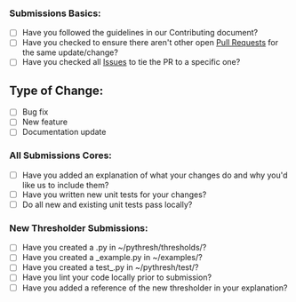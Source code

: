 ### Submissions Basics:

* [ ] Have you followed the guidelines in our Contributing document?
* [ ] Have you checked to ensure there aren't other open [Pull Requests](../../../../pulls) for the same update/change?
* [ ] Have you checked all [Issues](../../../../issues) to tie the PR to a specific one?

<!-- You can erase any parts of this template not applicable to your Pull Request. -->

## Type of Change:

- [ ] Bug fix
- [ ] New feature
- [ ] Documentation update

### All Submissions Cores:

* [ ] Have you added an explanation of what your changes do and why you'd like us to include them?
* [ ] Have you written new unit tests for your changes?
* [ ] Do all new and existing unit tests pass locally?

### New Thresholder Submissions:

* [ ] Have you created a <NewThresholder>.py in ~/pythresh/thresholds/?
* [ ] Have you created a <NewThresholder>_example.py in ~/examples/?
* [ ] Have you created a test_<NewThresholder>.py in ~/pythresh/test/?
* [ ] Have you lint your code locally prior to submission?
* [ ] Have you added a reference of the new thresholder in your explanation?
